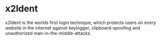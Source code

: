 # x2Ident
x2Ident is the worlds first login technique, which protects users on every website in the internet against keylogger, clipboard-spoofing and unauthorized man-in-the-middle-attacks.
